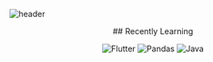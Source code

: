 ![header](https://capsule-render.vercel.app/api?type=waving&color=29D4C3&height=300&section=header&text=Welcome!&desc=Oh%20Min-Young&fontSize=80&descSize=20&descAlign=50&descAlignY=55&fontAlignY=35)



<div align=center>
## Recently Learning

![Flutter](https://img.shields.io/badge/Flutter-02569B.svg?&style=for-the-badge&logo=Flutter&logoColor=white)     ![Pandas](https://img.shields.io/badge/Pandas-150458.svg?&style=for-the-badge&logo=Pandas&logoColor=white) ![Java](https://img.shields.io/badge/Java-007396.svg?&style=for-the-badge&logo=Java&logoColor=white)  
</div>
